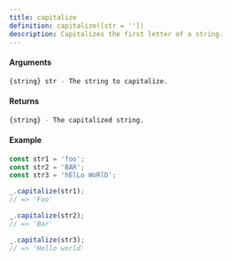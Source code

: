 ```yaml
---
title: capitalize
definition: capitalize([str = ''])
description: Capitalizes the first letter of a string.
---
```



#### Arguments


```bash
{string} str - The string to capitalize.
```


#### Returns


```bash
{string} - The capitalized string.
```


#### Example


```ts
const str1 = 'foo';
const str2 = 'BAR';
const str3 = 'hElLo WoRlD';

_.capitalize(str1);
// => 'Foo'

_.capitalize(str2);
// => 'Bar'

_.capitalize(str3);
// => 'Hello world'
```